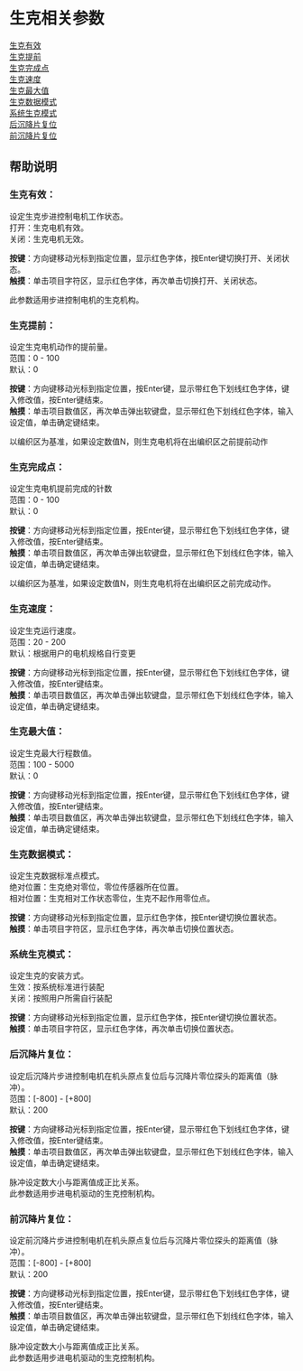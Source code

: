# 生克相关参数

[生克有效](sheng-ke-xiang-guan-can-shu.md#sheng-ke-you-xiao)   
[生克提前](sheng-ke-xiang-guan-can-shu.md#sheng-ke-ti-qian)   
[生克完成点](sheng-ke-xiang-guan-can-shu.md#sheng-ke-wan-cheng-dian)   
[生克速度](sheng-ke-xiang-guan-can-shu.md#sheng-ke-su-du)   
[生克最大值 ](sheng-ke-xiang-guan-can-shu.md#sheng-ke-zui-da-zhi)  
[生克数据模式](sheng-ke-xiang-guan-can-shu.md#sheng-ke-shu-ju-mo-shi)   
[系统生克模式 ](sheng-ke-xiang-guan-can-shu.md#xi-tong-sheng-ke-mo-shi)  
[后沉降片复位](sheng-ke-xiang-guan-can-shu.md#hou-chen-jiang-pian-fu-wei)   
[前沉降片复位](sheng-ke-xiang-guan-can-shu.md#qian-chen-jiang-pian-fu-wei)

## 帮助说明

### **生克有效：**

设定生克步进控制电机工作状态。  
 打开：生克电机有效。  
 关闭：生克电机无效。

**按键**：方向键移动光标到指定位置，显示红色字体，按Enter键切换打开、关闭状态。  
**触摸**：单击项目字符区，显示红色字体，再次单击切换打开、关闭状态。

此参数适用步进控制电机的生克机构。

### **生克提前：**

设定生克电机动作的提前量。  
 范围：0 - 100  
 默认：0

**按键**：方向键移动光标到指定位置，按Enter键，显示带红色下划线红色字体，键入修改值，按Enter键结束。  
**触摸**：单击项目数值区，再次单击弹出软键盘，显示带红色下划线红色字体，输入设定值，单击确定键结束。

以编织区为基准，如果设定数值N，则生克电机将在出编织区之前提前动作

### **生克完成点：**

设定生克电机提前完成的针数  
 范围：0 - 100  
 默认：0

**按键**：方向键移动光标到指定位置，按Enter键，显示带红色下划线红色字体，键入修改值，按Enter键结束。  
**触摸**：单击项目数值区，再次单击弹出软键盘，显示带红色下划线红色字体，输入设定值，单击确定键结束。

以编织区为基准，如果设定数值N，则生克电机将在出编织区之前完成动作。

### **生克速度：**

设定生克运行速度。  
 范围：20 - 200  
 默认：根据用户的电机规格自行变更

**按键**：方向键移动光标到指定位置，按Enter键，显示带红色下划线红色字体，键入修改值，按Enter键结束。  
**触摸**：单击项目数值区，再次单击弹出软键盘，显示带红色下划线红色字体，输入设定值，单击确定键结束。

### **生克最大值：**

设定生克最大行程数值。  
 范围：100 - 5000  
 默认：0

**按键**：方向键移动光标到指定位置，按Enter键，显示带红色下划线红色字体，键入修改值，按Enter键结束。  
**触摸**：单击项目数值区，再次单击弹出软键盘，显示带红色下划线红色字体，输入设定值，单击确定键结束。

### **生克数据模式：**

设定生克数据标准点模式。  
绝对位置：生克绝对零位，零位传感器所在位置。  
相对位置：生克相对工作状态零位，生克不起作用零位点。

**按键**：方向键移动光标到指定位置，显示红色字体，按Enter键切换位置状态。  
**触摸**：单击项目字符区，显示红色字体，再次单击切换位置状态。

### **系统生克模式：**

设定生克的安装方式。  
 生效：按系统标准进行装配  
 关闭：按照用户所需自行装配

**按键**：方向键移动光标到指定位置，显示红色字体，按Enter键切换位置状态。  
**触摸**：单击项目字符区，显示红色字体，再次单击切换位置状态。

### **后沉降片复位：**

设定后沉降片步进控制电机在机头原点复位后与沉降片零位探头的距离值（脉冲）。  
 范围：\[-800\] - \[+800\]  
 默认：200 

**按键**：方向键移动光标到指定位置，按Enter键，显示带红色下划线红色字体，键入修改值，按Enter键结束。  
**触摸**：单击项目数值区，再次单击弹出软键盘，显示带红色下划线红色字体，输入设定值，单击确定键结束。

脉冲设定数大小与距离值成正比关系。   
 此参数适用步进电机驱动的生克控制机构。

### **前沉降片复位：**

设定前沉降片步进控制电机在机头原点复位后与沉降片零位探头的距离值（脉冲）。   
 范围：\[-800\] - \[+800\]  
 默认：200

**按键**：方向键移动光标到指定位置，按Enter键，显示带红色下划线红色字体，键入修改值，按Enter键结束。  
**触摸**：单击项目数值区，再次单击弹出软键盘，显示带红色下划线红色字体，输入设定值，单击确定键结束。

脉冲设定数大小与距离值成正比关系。   
 此参数适用步进电机驱动的生克控制机构。


